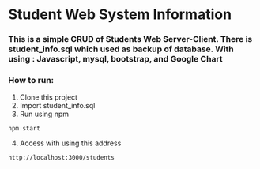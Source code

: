 # Student Web System Information 

### This is a simple CRUD of Students Web Server-Client. There is student_info.sql which used as backup of database. With using : Javascript, mysql, bootstrap, and Google Chart

### How to run:
1. Clone this project
2. Import student_info.sql
3. Run using npm
```
npm start
```
4. Access with using this address
```
http://localhost:3000/students 
```

